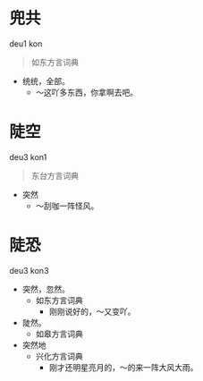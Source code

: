 # 兜共
deu1 kon
> 如东方言词典
- 统统，全部。
  - ～这吖多东西，你拿啊去吧。

# 陡空
deu3 kon1
> 东台方言词典
- 突然
  - ～刮咖一阵怪风。

# 陡恐
deu3 kon3
+ 突然，忽然。
  * 如东方言词典
    - 刚刚说好的，～又变吖。
+ 陡然。
  * 如皋方言词典
+ 突然地
  * 兴化方言词典
    - 刚才还明星亮月的，～的来一阵大风大雨。
